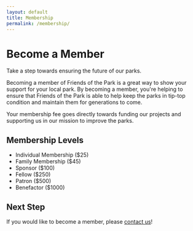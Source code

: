 ```yaml
---
layout: default
title: Membership
permalink: /membership/
---
```

# Become a Member

Take a step towards ensuring the future of our parks.

Becoming a member of Friends of the Park is a great way to show your support for your local park. By becoming a member, you're helping to ensure that Friends of the Park is able to help keep the parks in tip-top condition and maintain them for generations to come.

Your membership fee goes directly towards funding our projects and supporting us in our mission to improve the parks.

## Membership Levels

<ul class="membership-levels">
    <li>Individual Membership ($25)</li>
    <li>Family Membership ($45)</li>
    <li>Sponsor ($100)</li>
    <li>Fellow ($250)</li>
    <li>Patron ($500)</li>
    <li>Benefactor ($1000)</li>
</ul>

## Next Step

If you would like to become a member, please [contact us](/contact)! 
